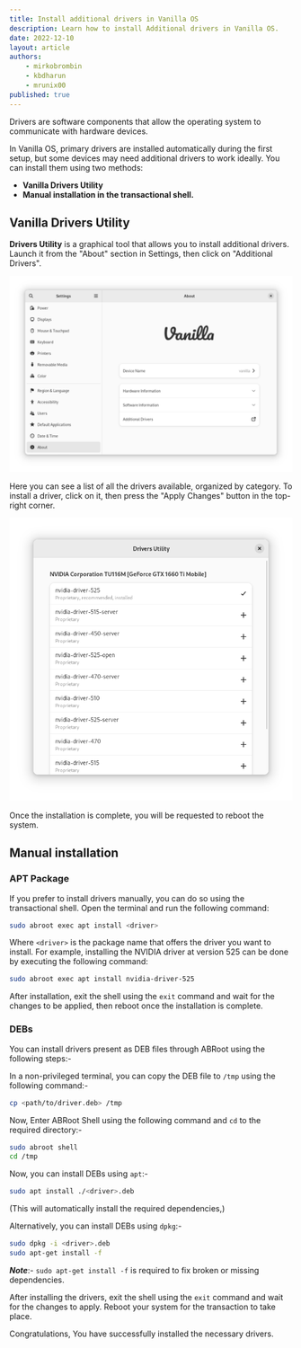 ```yaml
---
title: Install additional drivers in Vanilla OS
description: Learn how to install Additional drivers in Vanilla OS.
date: 2022-12-10
layout: article
authors: 
    - mirkobrombin
    - kbdharun
    - mrunix00
published: true
---
```

Drivers are software components that allow the operating system to communicate with hardware devices.

In Vanilla OS, primary drivers are installed automatically during the first setup, but some devices may need additional drivers to work ideally. You can install them using two methods:

- **Vanilla Drivers Utility**
- **Manual installation in the transactional shell.**

## Vanilla Drivers Utility

**Drivers Utility** is a graphical tool that allows you to install additional drivers. Launch it from the "About" section in Settings, then click on "Additional Drivers".

![Settings](/assets/uploads/Miscellaneous/gnome-settings.webp)

Here you can see a list of all the drivers available, organized by category. To install a driver, click on it, then press the "Apply Changes" button in
the top-right corner.

![Drivers Utility](/assets/uploads/Miscellaneous/drivers-utility.webp)

Once the installation is complete, you will be requested to reboot the system.

## Manual installation

### APT Package

If you prefer to install drivers manually, you can do so using the transactional shell. Open the terminal and run the following command:

```bash
sudo abroot exec apt install <driver>
```

Where `<driver>` is the package name that offers the driver you want to
install. For example, installing the NVIDIA driver at version 525 can be done by executing the following command:

```bash
sudo abroot exec apt install nvidia-driver-525
```

After installation, exit the shell using the `exit` command and wait for the changes to be applied, then reboot once the installation is complete.

### DEBs

You can install drivers present as DEB files through ABRoot using the following steps:-

In a non-privileged terminal, you can copy the DEB file to `/tmp` using the following command:-

```bash
cp <path/to/driver.deb> /tmp
```

Now, Enter ABRoot Shell using the following command and `cd` to the required directory:-

```bash
sudo abroot shell
cd /tmp
```

Now, you can install DEBs using `apt`:-

```bash
sudo apt install ./<driver>.deb
```

(This will automatically install the required dependencies,)

Alternatively, you can install DEBs using `dpkg`:-

```bash
sudo dpkg -i <driver>.deb
sudo apt-get install -f
```

**_Note_**:- `sudo apt-get install -f` is required to fix broken or missing dependencies.

After installing the drivers, exit the shell using the `exit` command and wait for the changes to apply. Reboot your system for the transaction to take place.

Congratulations, You have successfully installed the necessary drivers.
